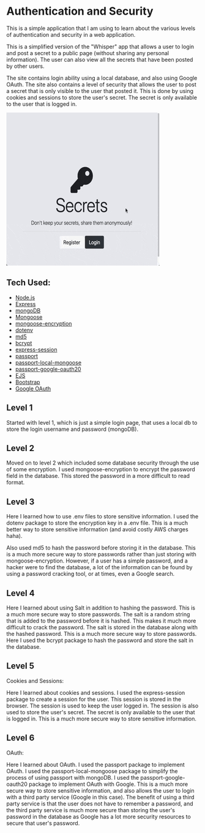 # Authentication and Security

This is a simple application that I am using to learn about the various levels of authentication and security in a web application.  

This is a simplified version of the "Whisper" app that allows a user to login and post a secret to a public page (without sharing any personal information).  The user can also view all the secrets that have been posted by other users.

The site contains login ability using a local database, and also using Google OAuth.  The site also contains a level of security that allows the user to post a secret that is only visible to the user that posted it.  This is done by using cookies and sessions to store the user's secret.  The secret is only available to the user that is logged in.

![](https://github.com/rifleben/Authentication-and-Security/blob/main/secrets_gif.gif)

## Tech Used:

* [Node.js](https://nodejs.org/en/)
* [Express](https://expressjs.com/)
* [mongoDB](https://www.mongodb.com/)
* [Mongoose](http://mongoosejs.com/)
* [mongoose-encryption](https://www.npmjs.com/package/mongoose-encryption)
* [dotenv](https://www.npmjs.com/package/dotenv)
* [md5](https://www.npmjs.com/package/md5)
* [bcrypt](https://www.npmjs.com/package/bcrypt)
* [express-session](https://www.npmjs.com/package/express-session)
* [passport](https://www.npmjs.com/package/passport)
* [passport-local-mongoose](https://www.npmjs.com/package/passport-local-mongoose)
* [passport-google-oauth20](https://www.npmjs.com/package/passport-google-oauth20)
* [EJS](https://ejs.co/)
* [Bootstrap](https://getbootstrap.com/)
* [Google OAuth](https://developers.google.com/identity/protocols/oauth2)



## Level 1

Started with level 1, which is just a simple login page, that uses a local db to store the login username and password (mongoDB).

## Level 2

Moved on to level 2 which included some database security through the use of some encryption. I used mongoose-encryption to encrypt the password field in the database. This stored the password in a more difficult to read format.

## Level 3
Here I learned how to use .env files to store sensitive information.  I used the dotenv package to store the encryption key in a .env file.  This is a much better way to store sensitive information (and avoid costly AWS charges haha).

Also used md5 to hash the password before storing it in the database.  This is a much more secure way to store passwords rather than just storing with mongoose-encryption. However, if a user has a simple password, and a hacker were to find the database, a lot of the information can be found by using a password cracking tool, or at times, even a Google search.

## Level 4

Here I learned about using Salt in addition to hashing the password.  This is a much more secure way to store passwords.  The salt is a random string that is added to the password before it is hashed.  This makes it much more difficult to crack the password.  The salt is stored in the database along with the hashed password.  This is a much more secure way to store passwords. Here I used the bcrypt package to hash the password and store the salt in the database.

## Level 5
Cookies and Sessions:

Here I learned about cookies and sessions.  I used the express-session package to create a session for the user.  This session is stored in the browser.  The session is used to keep the user logged in.  The session is also used to store the user's secret.  The secret is only available to the user that is logged in.  This is a much more secure way to store sensitive information.

## Level 6
OAuth:

Here I learned about OAuth.  I used the passport package to implement OAuth.  I used the passport-local-mongoose package to simplify the process of using passport with mongoDB.  I used the passport-google-oauth20 package to implement OAuth with Google.  This is a much more secure way to store sensitive information, and also allows the user to login with a third party service (Google in this case). The benefit of using a third party service is that the user does not have to remember a password, and the third party service is much more secure than storing the user's password in the database as Google has a lot more security resources to secure that user's password.
